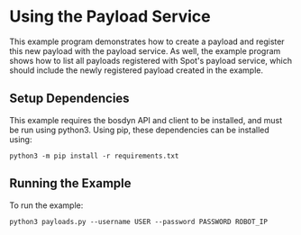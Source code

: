 <!--
Copyright (c) 2020 Boston Dynamics, Inc.  All rights reserved.

Downloading, reproducing, distributing or otherwise using the SDK Software
is subject to the terms and conditions of the Boston Dynamics Software
Development Kit License (20191101-BDSDK-SL).
-->

# Using the Payload Service

This example program demonstrates how to create a payload and register this new payload with the payload service. As well, the example program shows how to list all payloads registered with Spot's payload service, which should include the newly registered payload created in the example.

## Setup Dependencies
This example requires the bosdyn API and client to be installed, and must be run using python3. Using pip, these dependencies can be installed using:

```
python3 -m pip install -r requirements.txt
```

## Running the Example
To run the example:
```
python3 payloads.py --username USER --password PASSWORD ROBOT_IP
```
